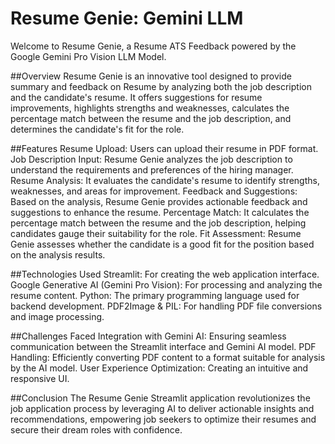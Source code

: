 # Resume Genie: Gemini LLM
Welcome to Resume Genie, a Resume ATS Feedback powered by the Google Gemini Pro Vision LLM Model.

##Overview
Resume Genie is an innovative tool designed to provide summary and feedback on Resume by analyzing both the job description and the candidate's resume. 
It offers suggestions for resume improvements, highlights strengths and weaknesses, calculates the percentage match between the resume and the job description, and determines the candidate's fit for the role.

##Features
Resume Upload: Users can upload their resume in PDF format.
Job Description Input: Resume Genie analyzes the job description to understand the requirements and preferences of the hiring manager.
Resume Analysis: It evaluates the candidate's resume to identify strengths, weaknesses, and areas for improvement.
Feedback and Suggestions: Based on the analysis, Resume Genie provides actionable feedback and suggestions to enhance the resume.
Percentage Match: It calculates the percentage match between the resume and the job description, helping candidates gauge their suitability for the role.
Fit Assessment: Resume Genie assesses whether the candidate is a good fit for the position based on the analysis results.

##Technologies Used
Streamlit: For creating the web application interface.
Google Generative AI (Gemini Pro Vision): For processing and analyzing the resume content.
Python: The primary programming language used for backend development.
PDF2Image & PIL: For handling PDF file conversions and image processing.

##Challenges Faced
Integration with Gemini AI: Ensuring seamless communication between the Streamlit interface and Gemini AI model.
PDF Handling: Efficiently converting PDF content to a format suitable for analysis by the AI model.
User Experience Optimization: Creating an intuitive and responsive UI.

##Conclusion
The Resume Genie Streamlit application revolutionizes the job application process by leveraging AI to deliver actionable insights and recommendations, empowering job seekers to optimize their resumes and secure their dream roles with confidence.
